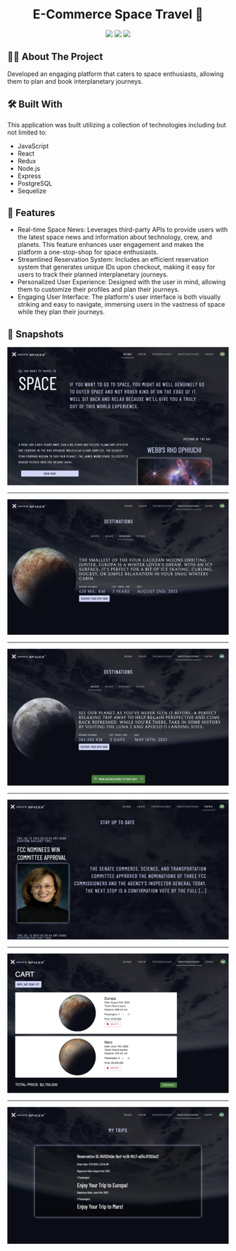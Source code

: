 <h1 align="center">E-Commerce Space Travel 🚀</h1>

<p align="center">
<a href="https://github.com/wagertg/Portfolio"><img src="https://img.shields.io/badge/-Back%20to%20Portfolio-grey?style=flat"/></a>
<a href="https://www.linkedin.com/in/traviswager/"><img src="https://img.shields.io/badge/-LinkedIn-blue?style=flat&logo=LinkedIn&logoColor=white"/></a>
<a href="mailto:traviswager@gmail.com"><img src="https://img.shields.io/badge/-Email-c14438?style=flat&logo=Gmail&logoColor=white"/></a>
</p>

## 👨‍💻 About The Project

Developed an engaging platform that caters to space enthusiasts, allowing them to plan and book interplanetary journeys.


## 🛠️ Built With

This application was built utilizing a collection of technologies including but not limited to:

* JavaScript
* React
* Redux
* Node.js
* Express
* PostgreSQL
* Sequelize

## 📖 Features

* Real-time Space News: Leverages third-party APIs to provide users with the latest space news and information about technology, crew, and planets. This feature enhances user engagement and makes the platform a one-stop-shop for space enthusiasts.
* Streamlined Reservation System: Includes an efficient reservation system that generates unique IDs upon checkout, making it easy for users to track their planned interplanetary journeys.
* Personalized User Experience: Designed with the user in mind, allowing them to customize their profiles and plan their journeys.
* Engaging User Interface: The platform's user interface is both visually striking and easy to navigate, immersing users in the vastness of space while they plan their journeys.
  
## 📸 Snapshots

![Stackathon](./Screenshots/space-home.jpg)

---

![Stackathon](./Screenshots/space-destinations.jpg)

---

![Stackathon](./Screenshots/space-flights.jpg)

---

![Stackathon](./Screenshots/space-news.jpg)

---

![Stackathon](./Screenshots/space-cart.jpg)

---

![Stackathon](./Screenshots/space-mytrips.jpg)
